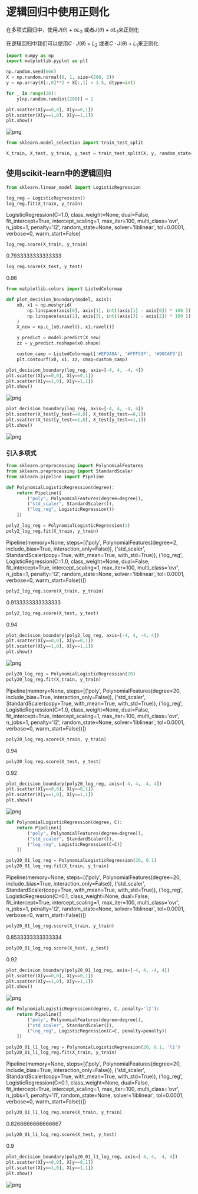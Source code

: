 # 逻辑回归中使用正则化

在多项式回归中，使用$J(\theta)+\alpha L_2$ 或者$J(\theta)+\alpha L_1$来正则化

在逻辑回归中我们可以使用$C \cdot J(\theta) + L_2$ 或者$C \cdot J(\theta)+L_1$来正则化

```python
import numpy as np
import matplotlib.pyplot as plt

np.random.seed(666)
X = np.random.normal(0, 1, size=(200, 2))
y = np.array(X[:,0]**2 + X[:,1] < 1.5, dtype=int)

for _ in range(20):
    y[np.random.randint(200)] = 1
```

```python
plt.scatter(X[y==0,0], X[y==0,1])
plt.scatter(X[y==1,0], X[y==1,1])
plt.show()
```

![png](..\assets\img\LogisticRegression\5_output_2_0.png)

```python
from sklearn.model_selection import train_test_split

X_train, X_test, y_train, y_test = train_test_split(X, y, random_state=666)
```

## 使用scikit-learn中的逻辑回归

```python
from sklearn.linear_model import LogisticRegression

log_reg = LogisticRegression()
log_reg.fit(X_train, y_train)
```

LogisticRegression(C=1.0, class_weight=None, dual=False, fit_intercept=True,
              intercept_scaling=1, max_iter=100, multi_class='ovr', n_jobs=1,
              penalty='l2', random_state=None, solver='liblinear', tol=0.0001,
              verbose=0, warm_start=False)

```python
log_reg.score(X_train, y_train)
```

0.7933333333333333

```python
log_reg.score(X_test, y_test)
```

0.86

```python
from matplotlib.colors import ListedColormap

def plot_decision_boundary(model, axis):
    x0, x1 = np.meshgrid(
        np.linspace(axis[0], axis[1], int((axis[1] - axis[0]) * 100 )).reshape(-1, 1),
        np.linspace(axis[2], axis[3], int((axis[3] - axis[2]) * 100 )).reshape(-1, 1)
    )
    X_new = np.c_[x0.ravel(), x1.ravel()]

    y_predict = model.predict(X_new)
    zz = y_predict.reshape(x0.shape)

    custom_camp = ListedColormap(['#EF9A9A', '#FFF59F', '#90CAF9'])
    plt.contourf(x0, x1, zz, cmap=custom_camp)
```

```python
plot_decision_boundary(log_reg, axis=[-4, 4, -4, 4])
plt.scatter(X[y==0,0], X[y==0,1])
plt.scatter(X[y==1,0], X[y==1,1])
plt.show()
```

![png](..\assets\img\LogisticRegression\5_output_9_0.png)

```python
plot_decision_boundary(log_reg, axis=[-4, 4, -4, 4])
plt.scatter(X_test[y_test==0,0], X_test[y_test==0,1])
plt.scatter(X_test[y_test==1,0], X_test[y_test==1,1])
plt.show()
```

![png](..\assets\img\LogisticRegression\5_output_10_0.png)

### 引入多项式

```python
from sklearn.preprocessing import PolynomialFeatures
from sklearn.preprocessing import StandardScaler
from sklearn.pipeline import Pipeline

def PolynomialLogisticRegression(degree):
    return Pipeline([
        ("poly", PolynomialFeatures(degree=degree)),
        ("std_scaler", StandardScaler()),
        ("log_reg", LogisticRegression())
    ])
```

```python
poly2_log_reg = PolynomialLogisticRegression(2)
poly2_log_reg.fit(X_train, y_train)
```

Pipeline(memory=None,
         steps=[('poly', PolynomialFeatures(degree=2, include_bias=True, interaction_only=False)), ('std_scaler', StandardScaler(copy=True, with_mean=True, with_std=True)), ('log_reg', LogisticRegression(C=1.0, class_weight=None, dual=False, fit_intercept=True,
              intercept_scaling=1, max_iter=100, multi_class='ovr', n_jobs=1,
              penalty='l2', random_state=None, solver='liblinear', tol=0.0001,
              verbose=0, warm_start=False))])

```python
poly2_log_reg.score(X_train, y_train)
```

0.9133333333333333

```python
poly2_log_reg.score(X_test, y_test)
```

0.94

```python
plot_decision_boundary(poly2_log_reg, axis=[-4, 4, -4, 4])
plt.scatter(X[y==0,0], X[y==0,1])
plt.scatter(X[y==1,0], X[y==1,1])
plt.show()
```

![png](..\assets\img\LogisticRegression\5_output_16_0.png)

```python
poly20_log_reg = PolynomialLogisticRegression(20)
poly20_log_reg.fit(X_train, y_train)
```

Pipeline(memory=None,
         steps=[('poly', PolynomialFeatures(degree=20, include_bias=True, interaction_only=False)), ('std_scaler', StandardScaler(copy=True, with_mean=True, with_std=True)), ('log_reg', LogisticRegression(C=1.0, class_weight=None, dual=False, fit_intercept=True,
              intercept_scaling=1, max_iter=100, multi_class='ovr', n_jobs=1,
              penalty='l2', random_state=None, solver='liblinear', tol=0.0001,
              verbose=0, warm_start=False))])

```python
poly20_log_reg.score(X_train, y_train)
```

0.94

```python
poly20_log_reg.score(X_test, y_test)
```

0.92

```python
plot_decision_boundary(poly20_log_reg, axis=[-4, 4, -4, 4])
plt.scatter(X[y==0,0], X[y==0,1])
plt.scatter(X[y==1,0], X[y==1,1])
plt.show()
```

![png](..\assets\img\LogisticRegression\5_output_20_0.png)

```python
def PolynomialLogisticRegression(degree, C):
    return Pipeline([
        ("poly", PolynomialFeatures(degree=degree)),
        ("std_scaler", StandardScaler()),
        ("log_reg", LogisticRegression(C=C))
    ])
```

```python
poly20_01_log_reg = PolynomialLogisticRegression(20, 0.1)
poly20_01_log_reg.fit(X_train, y_train)
```

Pipeline(memory=None,
         steps=[('poly', PolynomialFeatures(degree=20, include_bias=True, interaction_only=False)), ('std_scaler', StandardScaler(copy=True, with_mean=True, with_std=True)), ('log_reg', LogisticRegression(C=0.1, class_weight=None, dual=False, fit_intercept=True,
              intercept_scaling=1, max_iter=100, multi_class='ovr', n_jobs=1,
              penalty='l2', random_state=None, solver='liblinear', tol=0.0001,
              verbose=0, warm_start=False))])

```python
poly20_01_log_reg.score(X_train, y_train)
```

0.8533333333333334

```python
poly20_01_log_reg.score(X_test, y_test)
```

0.92

```python
plot_decision_boundary(poly20_01_log_reg, axis=[-4, 4, -4, 4])
plt.scatter(X[y==0,0], X[y==0,1])
plt.scatter(X[y==1,0], X[y==1,1])
plt.show()
```

![png](..\assets\img\LogisticRegression\5_output_25_0.png)

```python
def PolynomialLogisticRegression(degree, C, penalty='l2'):
    return Pipeline([
        ("poly", PolynomialFeatures(degree=degree)),
        ("std_scaler", StandardScaler()),
        ("log_reg", LogisticRegression(C=C, penalty=penalty))
    ])
```

```python
poly20_01_l1_log_reg = PolynomialLogisticRegression(20, 0.1, 'l1')
poly20_01_l1_log_reg.fit(X_train, y_train)
```

Pipeline(memory=None,
         steps=[('poly', PolynomialFeatures(degree=20, include_bias=True, interaction_only=False)), ('std_scaler', StandardScaler(copy=True, with_mean=True, with_std=True)), ('log_reg', LogisticRegression(C=0.1, class_weight=None, dual=False, fit_intercept=True,
              intercept_scaling=1, max_iter=100, multi_class='ovr', n_jobs=1,
              penalty='l1', random_state=None, solver='liblinear', tol=0.0001,
              verbose=0, warm_start=False))])

```python
poly20_01_l1_log_reg.score(X_train, y_train)
```

0.8266666666666667

```python
poly20_01_l1_log_reg.score(X_test, y_test)
```

0.9

```python
plot_decision_boundary(poly20_01_l1_log_reg, axis=[-4, 4, -4, 4])
plt.scatter(X[y==0,0], X[y==0,1])
plt.scatter(X[y==1,0], X[y==1,1])
plt.show()
```

![png](..\assets\img\LogisticRegression\5_output_30_0.png)